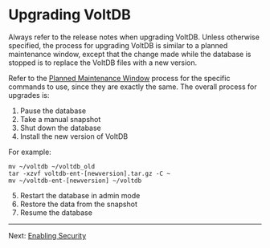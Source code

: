 # Upgrading VoltDB #

Always refer to the release notes when upgrading VoltDB.  Unless otherwise specified, the process for upgrading VoltDB is similar to a planned maintenance window, except that the change made while the database is stopped is to replace the VoltDB files with a new version.

Refer to the [Planned Maintenance Window](ex_cli_05_maintenance.md) process for the specific commands to use, since they are exactly the same.  The overall process for upgrades is:

1. Pause the database
2. Take a manual snapshot
3. Shut down the database
4. Install the new version of VoltDB

For example:

    mv ~/voltdb ~/voltdb_old
    tar -xzvf voltdb-ent-[newversion].tar.gz -C ~
    mv ~/voltdb-ent-[newversion] ~/voltdb

5. Restart the database in admin mode
6. Restore the data from the snapshot
7. Resume the database

----------------------------------------

Next: [Enabling Security](ex_cli_09_security.md)
